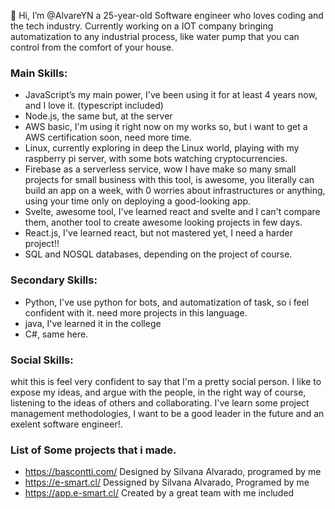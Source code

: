 👋 Hi, I’m @AlvareYN a 25-year-old Software engineer who loves coding and the tech industry.
Currently working on a IOT company bringing automatization to any industrial process, like water pump that you can control from the comfort of your house.
### Main Skills:
- JavaScript’s my main power, I've been using it for at least 4 years now, and I love it. (typescript included)
- Node.js, the same but, at the server
- AWS basic, I'm using it right now on my works so, but i want to get a AWS certification soon, need more time.
- Linux, currently exploring in deep the Linux world, playing with my raspberry pi server, with some bots watching cryptocurrencies.
- Firebase as a serverless service, wow I have make so many small projects for small business with this tool, is awesome, you literally can build an app on a week, with 0 worries
about infrastructures or anything, using your time only on deploying a good-looking app.
- Svelte, awesome tool, I've learned react and svelte and I can't compare them, another tool to create awesome looking projects in few days.
- React.js, I've learned react, but not mastered yet, I need a harder project!!
- SQL and NOSQL databases, depending on the project of course.
### Secondary Skills:
- Python, I've use python for bots, and automatization of task, so i feel confident with it. need more projects in this language.
- java, I've learned it in the college
- C#, same here.
### Social Skills:
whit this is feel very confident to say that I'm a pretty social person. I like to expose my ideas, and argue with the people, in the right way of course, listening to the ideas of others 
and collaborating.
I've learn some project management methodologies, I want to be a good leader in the future and an exelent software engineer!.
### List of Some projects that i made.
- https://bascontti.com/ Designed by Silvana Alvarado, programed by me
- https://e-smart.cl/ Dessigned by Silvana Alvarado, Programed by me
- https://app.e-smart.cl/ Created by a great team with me included
